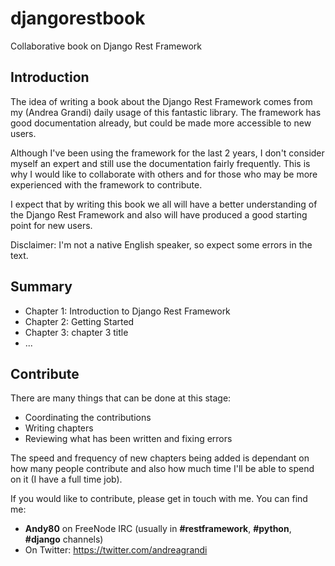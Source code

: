 # djangorestbook
Collaborative book on Django Rest Framework

## Introduction

The idea of writing a book about the Django Rest Framework comes from my (Andrea Grandi)
daily usage of this fantastic library. The framework has good documentation already, but could be made more accessible to new users.

Although I've been using the framework for the last 2 years, I don't consider myself an expert and still use the documentation fairly frequently. This is why I would like to collaborate with others and for those who may be more experienced with the framework to contribute.

I expect that by writing this book we all will have a better understanding of the Django Rest Framework and also will have produced a good starting point for new users.

Disclaimer: I'm not a native English speaker, so expect some errors in the text.

## Summary

* Chapter 1: Introduction to Django Rest Framework
* Chapter 2: Getting Started
* Chapter 3: chapter 3 title
* ...

## Contribute

There are many things that can be done at this stage:

* Coordinating the contributions
* Writing chapters
* Reviewing what has been written and fixing errors

The speed and frequency of new chapters being added is dependant on how many people contribute and also how much time I'll be able to spend on it (I have a full time job).

If you would like to contribute, please get in touch with me. You can find me:

* **Andy80** on FreeNode IRC (usually in **#restframework**, **#python**, **#django** channels)
* On Twitter: https://twitter.com/andreagrandi
